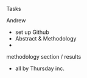 
Tasks

Andrew
 -   set up Github
 -   Abstract & Methodology
 -   


 methodology section / results

 - all by Thursday inc. 